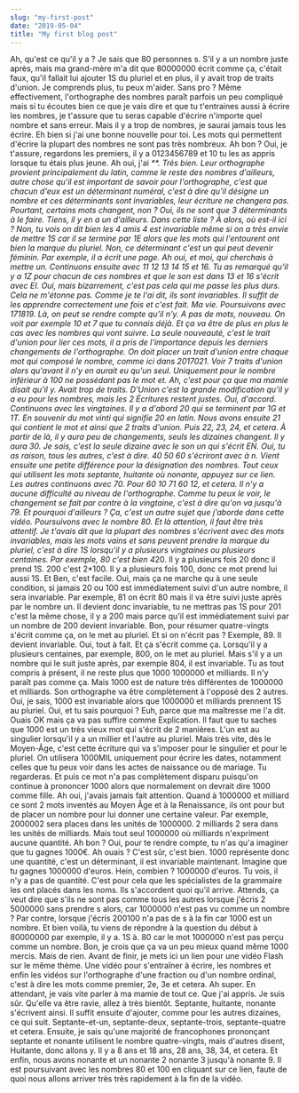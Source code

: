 ```yaml
---
slug: "my-first-post"
date: "2019-05-04"
title: "My first blog post"
---
```


Ah, qu'est ce qu'il y a ?
Je sais que 80 personnes s. S'il y a un nombre juste après, mais ma grand-mère m'a dit que 80000000 écrit comme ça, c'était faux, qu'il fallait lui ajouter 1S du pluriel et en plus, il y avait trop de traits d'union. Je comprends plus, tu peux m'aider.
Sans pro ?
Même effectivement, l'orthographe des nombres paraît parfois un peu compliqué mais si tu écoutes bien ce que je vais dire et que tu t'entraines aussi à écrire les nombres, je t'assure que tu seras capable d'écrire n'importe quel nombre et sans erreur.
Mais il y a trop de nombres, je saurai jamais tous les écrire.
Eh bien si j'ai une bonne nouvelle pour toi. Les mots qui permettent d'écrire la plupart des nombres ne sont pas très nombreux.
Ah bon ?
Oui, je t'assure, regardons les premiers, il y a 0123456789 et 10 tu les as appris lorsque tu étais plus jeune.
Ah oui, j'ai *\*\*.
Très bien.
Leur orthographe provient principalement du latin, comme le reste des nombres d'ailleurs, autre chose qu'il est important de savoir pour l'orthographe, c'est que chacun d'eux est un déterminant numéral, c'est à dire qu'il désigne un nombre et ces déterminants sont invariables, leur écriture ne changera pas.
Pourtant, certains mots changent, non ?
Oui, ils ne sont que 3 déterminants à le faire. Tiens, il y en a un d'ailleurs.
Dans cette liste ?
À alors, où est-il ici ?
Non, tu vois on dit bien les 4 amis 4 est invariable même si on a très envie de mettre 1S car il se termine par 1E alors que les mots qui l'entourent ont bien la marque du pluriel. Non, ce déterminant c'est un qui peut devenir féminin. Par exemple, il a écrit une page.
Ah oui, et moi, qui cherchais à mettre un.
Continuons ensuite avec 11 12 13 14 15 et 16. Tu as remarqué qu'il y a 1Z pour chacun de ces nombres et que le son est dans 13 et 16 s'écrit avec EI.
Oui, mais bizarrement, c'est pas cela qui me passe les plus durs.
Cela ne m'étonne pas. Comme je te l'ai dit, ils sont invariables. Il suffit de les apprendre correctement une fois et c'est fait.
Ma vie.
Poursuivons avec 171819.
Là, on peut se rendre compte qu'il n'y.
A pas de mots, nouveau.
On voit par exemple 10 et 7 que tu connais déjà.
Et ça va être de plus en plus le cas avec les nombres qui vont suivre.
La seule nouveauté, c'est le trait d'union pour lier ces mots, il a pris de l'importance depuis les derniers changements de l'orthographe. On doit placer un trait d'union entre chaque mot qui composé le nombre, comme ici dans 2017021.
Voir 7 traits d'union alors qu'avant il n'y en aurait eu qu'un seul.
Uniquement pour le nombre inférieur à 100 ne possédant pas le mot et.
Ah, c'est pour ça que ma mamie disait qu'il y.
Avait trop de traits.
D'Union c'est la grande modification qu'il y a eu pour les nombres, mais les 2 Écritures restent justes.
Oui, d'accord.
Continuons avec les vingtaines. Il y a d'abord 20 qui se terminent par 1G et 1T. En souvenir du mot vinti qui signifie 20 en latin.
Nous avons ensuite 21 qui contient le mot et ainsi que 2 traits d'union. Puis 22, 23, 24, et cetera. À partir de là, il y aura peu de changements, seuls les dizaines changent. Il y aura 30.
Je sais, c'est la seule dizaine avec le son un qui s'écrit EN.
Oui, tu as raison, tous les autres, c'est à dire. 40 50 60 s'écriront avec à n.
Vient ensuite une petite différence pour la désignation des nombres. Tout ceux qui utilisent les mots septante, huitante où nonante, appuyez sur ce lien. Les autres continuons avec 70.
Pour 60 10 71 60 12, et cetera. Il n'y a aucune difficulté au niveau de l'orthographe.
Comme tu peux le voir, le changement se fait par contre à la vingtaine, c'est à dire qu'on va jusqu'à 79.
Et pourquoi d'ailleurs ?
Ça, c'est un autre sujet que j'aborde dans cette vidéo.
Poursuivons avec le nombre 80. Et là attention, il faut être très attentif.
Je t'avais dit que la plupart des nombres s'écrivent avec des mots invariables, mais les mots vains et sans peuvent prendre la marque du pluriel, c'est à dire 1S lorsqu'il y a plusieurs vingtaines ou plusieurs centaines.
Par exemple, 80 c'est bien 4*20.
Il y a plusieurs fois 20 donc il prend 1S.
200 c'est 2\*100. Il y a plusieurs fois 100, donc ce mot prend lui aussi 1S.
Et Ben, c'est facile.
Oui, mais ça ne marche qu à une seule condition, si jamais 20 ou 100 est immédiatement suivi d'un autre nombre, il sera invariable.
Par exemple, 81 on écrit 80 mais il va être suivi juste après par le nombre un. Il devient donc invariable, tu ne mettras pas 1S pour 201 c'est la même chose, il y a 200 mais parce qu'il est immédiatement suivi par un nombre de 200 devient invariable.
Bon, pour résumer quatre-vingts s'écrit comme ça, on le met au pluriel. Et si on n'écrit pas ? Exemple, 89.
Il devient invariable.
Oui, tout à fait.
Et ça s'écrit comme ça.
Lorsqu'il y a plusieurs centaines, par exemple, 800, on le met au pluriel. Mais s'il y a un nombre qui le suit juste après, par exemple 804, il est invariable.
Tu as tout compris à présent, il ne reste plus que 1000 1000000 et milliards. Il n'y paraît pas comme ça.
Mais 1000 est de nature très différentes de 1000000 et milliards. Son orthographe va être complètement à l'opposé des 2 autres.
Oui, je sais, 1000 est invariable alors que 1000000 et milliards prennent 1S au pluriel.
Oui, et tu sais pourquoi ?
Euh, parce que ma maîtresse me l'a dit.
Ouais OK mais ça va pas suffire comme Explication.
Il faut que tu saches que 1000 est un très vieux mot qui s'écrit de 2 manières. L'un est au singulier lorsqu'il y a un millier et l'autre au pluriel. Mais très vite, dès le Moyen-Âge, c'est cette écriture qui va s'imposer pour le singulier et pour le pluriel. On utilisera 1000MIL uniquement pour écrire les dates, notamment celles que tu peux voir dans les actes de naissance ou de mariage. Tu regarderas.
Et puis ce mot n'a pas complètement disparu puisqu'on continue à prononcer 1000 alors que normalement on devrait dire 1000 comme fille.
Ah oui, j'avais jamais fait attention.
Quand à 1000000 et milliard ce sont 2 mots inventés au Moyen Âge et à la Renaissance, ils ont pour but de placer un nombre pour lui donner une certaine valeur. Par exemple, 2000002 sera places dans les unités de 1000000.
2 milliards 2 sera dans les unités de milliards.
Mais tout seul 1000000 où milliards n'expriment aucune quantité.
Ah bon ?
Oui, pour te rendre compte, tu n'as qu'a imaginer que tu gagnes 1000€.
Ah ouais ?
C'est sûr, c'est bien. 1000 représente donc une quantité, c'est un déterminant, il est invariable maintenant. Imagine que tu gagnes 1000000 d'euros.
Hein, combien ?
1000000 d'euros. Tu vois, il n'y a pas de quantité. C'est pour cela que les spécialistes de la grammaire les ont placés dans les noms. Ils s'accordent quoi qu'il arrive.
Attends, ça veut dire que s'ils ne sont pas comme tous les autres lorsque j'écris 2 5000000 sans prendre s alors, car 1000000 n'est pas vu comme un nombre ?
Par contre, lorsque j'écris 200100 n'a pas de s à la fin car 1000 est un nombre.
Et bien voilà, tu viens de répondre à la question du début à 80000000 par exemple, il y a.
1S à.
80 car le mot 1000000 n'est pas perçu comme un nombre.
Bon, je crois que ça va un peu mieux quand même 1000 mercis.
Mais de rien. Avant de finir, je mets ici un lien pour une vidéo Flash sur le même thème.
Une vidéo pour s'entraîner à écrire, les nombres et enfin les vidéos sur l'orthographe d'une fraction ou d'un nombre ordinal, c'est à dire les mots comme premier, 2e, 3e et cetera.
Ah super. En attendant, je vais vite parler à ma mamie de tout ce.
Que j'ai appris.
Je suis sûr.
Qu'elle va être ravie, allez à très bientôt.
Septante, huitante, nonante s'écrivent ainsi.
Il suffit ensuite d'ajouter, comme pour les autres dizaines, ce qui suit.
Septante-et-un, septante-deux, septante-trois, septante-quatre et cetera.
Ensuite, je sais qu'une majorité de francophones prononçant septante et nonante utilisent le nombre quatre-vingts, mais d'autres disent, Huitante, donc allons y. Il y a 8 ans et 18 ans, 28 ans, 38, 34, et cetera.
Et enfin, nous avons nonante et un nonante 2 nonante 3 jusqu'à nonante 9.
Il est poursuivant avec les nombres 80 et 100 en cliquant sur ce lien, faute de quoi nous allons arriver très très rapidement à la fin de la vidéo.
